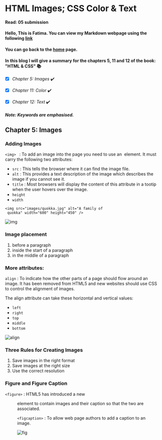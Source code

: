 # HTML Images; CSS Color & Text
#### Read: 05 submission 

#### Hello, This is Fatima. You can view my Markdown webpage using the following [link](https://fati-ma.github.io/201-reading-notes/class-05)
#### You can go back to the [home](https://fati-ma.github.io/201-reading-notes/) page.

#### In this blog I will give a summary for the chapters 5, 11 and 12 of the book: "HTML & CSS" :books: 

- [x] *Chapter 5: Images* ✔️
- [x] *Chapter 11: Color* ✔️
- [x] *Chapter 12: Text* ✔️


##### Note: Keywords are emphasised.


## Chapter 5: Images


### Adding Images


`<img> ` : To add an image into the page you need to use an <img> element. 
 It must carry the following two attributes:
 
 - `src` : This tells the browser where it can find the image file.
 - `alt` : This provides a text description of the image which describes the image if you cannot see it.
 - `title` :  Most browsers will display the content of this attribute in a tootip when the user hovers over the image.
 - `height`
 - `width`


```
<img src="images/quokka.jpg" alt="A family of
 quokka" width="600" height="450" />
 ```
 
![img](https://imgk.timesnownews.com/74666103_2454188944828540_4366738148824794550_n_1574090431__rend_1_1.jpg?tr=w-600)
 
 
### Image placement 

1. before a paragraph
2. inside the start of a paragraph
3. in the middle of a paragraph

### More attributes:

`align` :  To indicate how the other parts of a page should flow around an image. 
It has been removed from HTML5 and new websites should use CSS to control the alignment of images.

The align attribute can take these horizontal and vertical values:
  - `left`
  - `right`
  - `top`
  - `middle`
  - `bottom`
  
![align](https://www.abrightclearweb.com/wp-content/uploads/2017/03/Two-images-left-and-right-aligned-with-text.png)


### Three Rules for Creating Images

1. Save images in the right format
2. Save images at the right size
3. Use the correct resolution


### Figure and Figure Caption

`<figure>` :  HTML5 has introduced a new <figure> element to contain images and their caption
so that the two are associated. 

`<figcaption>` : To allow web page authors to add a caption to an image.

![fig](https://freefrontend.com/assets/img/html-figure-and-figcapture-with-css/Picture-Cards-Figure-Figcaption.jpg)




